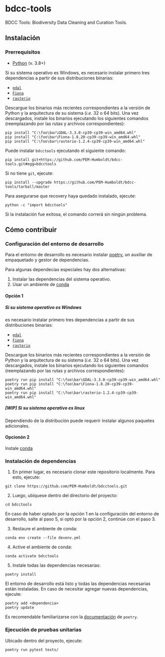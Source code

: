 # bdcc-tools
BDCC Tools: Biodiversity Data Cleaning and Curation Tools.

## Instalación

### Prerrequisitos
* [Python](https://www.python.org/downloads/) (v. 3.8+)

Si su sistema operativo es Windows, es necesario instalar primero tres dependencias a partir de sus distribuciones binarias:

* [`gdal`](https://www.lfd.uci.edu/~gohlke/pythonlibs/#gdal)
* [`Fiona`](https://www.lfd.uci.edu/~gohlke/pythonlibs/#fiona)
* [`rasterio`](https://www.lfd.uci.edu/~gohlke/pythonlibs/#rasterio)

Descargue los binarios más recientes correspondientes a la versión de Python y la arquitectura de su sistema (*i.e.* 32 o 64 bits). Una vez descargados, instale los binarios ejecutando los siguientes comandos (reemplazando por las rutas y archivos correspondientes):

```
pip install "C:\foo\bar\GDAL-3.3.0-cp39-cp39-win_amd64.whl"
pip install "C:\foo\bar\Fiona-1.8.20-cp39-cp39-win_amd64.whl"
pip install "C:\foo\bar\rasterio-1.2.4-cp39-cp39-win_amd64.whl"
```

Puede instalar `bdcctools` ejecutando el siguiente comando:

```
pip install git+https://github.com/PEM-Humboldt/bdcc-tools.git#egg=bdcctools
```

Si no tiene `git`, ejecute:

```
pip install --upgrade https://github.com/PEM-Humboldt/bdcc-tools/tarball/master
```

Para asegurarse que recovery haya quedado instalado, ejecute:

```
python -c "import bdcctools"
```

Si la instalación fue exitosa, el comando correrá sin ningún problema.


## Cómo contribuir

### Configuración del entorno de desarrollo
Para el entorno de desarrollo es necesario instalar [poetry](https://python-poetry.org/docs/#installation), un auxiliar de empaquetado y gestor de dependencias.

Para algunas dependecias especiales hay dos alternativas:

1. Instalar las dependencias del sistema operativo.
2. Usar un ambiente de [conda](https://docs.conda.io/projects/conda/en/latest/user-guide/install/index.html)

#### Opción 1

##### Si su sistema operativo es Windows
es necesario instalar primero tres dependencias a partir de sus distribuciones binarias:

* [`gdal`](https://www.lfd.uci.edu/~gohlke/pythonlibs/#gdal)
* [`Fiona`](https://www.lfd.uci.edu/~gohlke/pythonlibs/#fiona)
* [`rasterio`](https://www.lfd.uci.edu/~gohlke/pythonlibs/#rasterio)

Descargue los binarios más recientes correspondientes a la versión de Python y la arquitectura de su sistema (*i.e.* 32 o 64 bits). Una vez descargados, instale los binarios ejecutando los siguientes comandos (reemplazando por las rutas y archivos correspondientes):

```
poetry run pip install "C:\foo\bar\GDAL-3.3.0-cp39-cp39-win_amd64.whl"
poetry run pip install "C:\foo\bar\Fiona-1.8.20-cp39-cp39-win_amd64.whl"
poetry run pip install "C:\foo\bar\rasterio-1.2.4-cp39-cp39-win_amd64.whl"
```

##### [WIP] Si su sistema operativo es linux
Dependiendo de la distribución puede requerir instalar algunos paquetes adicionales.

#### Opcionón 2
Instale [conda](https://docs.conda.io/projects/conda/en/latest/user-guide/install/index.html)

### Instalación de dependencias
1. En primer lugar, es necesario clonar este repositorio localmente. Para esto, ejecute:

```
git clone https://github.com/PEM-Humboldt/bdcctools.git
```

2. Luego, ubíquese dentro del directorio del proyecto:

 ```
cd bdcctools
```

En caso de haber optado por la opción 1 en la configuración del entorno de desarrollo, salte al paso 5, si optó por la opción 2, continúe con el paso 3.

3. Restaure el ambiente de conda:

```
conda env create --file devenv.yml
```

4. Active el ambiente de conda:

```
conda activate bdcctools
```

5. Instale todas las dependencias necesarias:

```
poetry install
```

El entorno de desarrollo está listo y todas las dependencias necesarias están instaladas. En caso de necesitar agregar nuevas dependencias, ejecute:

```
poetry add <dependencia>
poetry update
```

Es recomendable familiarizarse con la [documentación](https://python-poetry.org/docs/) de `poetry`.

### Ejecución de pruebas unitarias
Ubicado dentro del proyecto, ejecute:

```
poetry run pytest tests/
```
